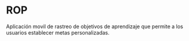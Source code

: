 # ROP
Aplicación movil de rastreo de objetivos de aprendizaje que permite a los usuarios establecer metas personalizadas.
